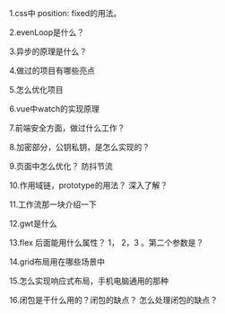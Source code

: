 1.css中 position: fixed的用法。

2.evenLoop是什么？

3.异步的原理是什么？

4.做过的项目有哪些亮点

5.怎么优化项目

6.vue中watch的实现原理

7.前端安全方面，做过什么工作？

8.加密部分，公钥私钥，是怎么实现的？

9.页面中怎么优化？ 防抖节流

10.作用域链，prototype的用法？ 深入了解？

11.工作流那一块介绍一下

12.gwt是什么

13.flex 后面能用什么属性？ 1， 2，3  。第二个参数是？

14.grid布局用在哪些场景中

15.怎么实现响应式布局，手机电脑通用的那种

16.闭包是干什么用的？闭包的缺点？ 怎么处理闭包的缺点？